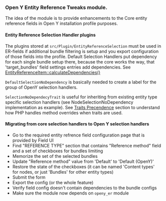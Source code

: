 ### Open Y Entity Reference Tweaks module.

The idea of the module is to provide enhancements to the Core entity reference fields in Open Y installation profile purposes.

#### Entity Reference Selection Handler plugins

The plugins stored at `src/Plugin/EntityReferenceSelection` must be used in ER-fields if additional bundle filtering is setup and you export configuration of those fields into the profile.
Default Selection Handlers put dependency for each single bundle setup there, because the core works the way, that 'target_bundles' field settings entries add dependencies. See [EntityReferenceItem::calculateDependencies()](https://api.drupal.org/api/drupal/core%21lib%21Drupal%21Core%21Field%21Plugin%21Field%21FieldType%21EntityReferenceItem.php/function/EntityReferenceItem%3A%3AcalculateDependencies/8.5.x)

`DefaultSelectionNoDependency` is basically needed to create a label for the group of OpenY selection handlers.

`SelectionNoDependecyTrait` is useful for inheriting from existing entity type specific selection handlers (see NodeSelectionNoDependency implementation as example).
See [Traits Precendence](http://php.net/manual/en/language.oop5.traits.php#language.oop5.traits.precedence) section to understand how PHP handles method overrides when traits are used.

#### Migrating from core selection handlers to Open Y selection handlers

- Go to the required entity refrence field configuration page that is provided by Field UI
- Find "REFERENCE TYPE" section that contains "Reference method" field and a set of checkboxes for bundles limiting
- Memorize the set of the selected bundles
- Update "Reference method" value from 'Default' to 'Default (OpenY)'
- Restore the state of the checkboxes (it can be named 'Content types' for nodes, or just 'Bundles' for other entity types)
- Submit the form
- Export the config (or the whole feature)
- Verify field config doesn't contain dependencies to the bundle configs
- Make sure the module now depends on `openy_er` module

